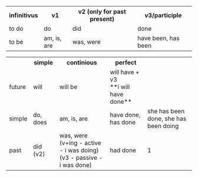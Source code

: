 

<table>
    <tr>
        <th>infinitivus</th>
        <th>v1</th>
        <th>v2 (only for past present)</th>
        <th>v3/participle</th>
    </tr>
    <tr>
        <td>to do</td>
        <td>do</td>
        <td>did</td>
        <td>done</td>
    </tr>
    <tr>
        <td>to be</td>
        <td>am, is, are</td>
        <td>was, were</td>
        <td>have been, has been</td>
    </tr>
</table>


<table>
    <tr>
        <th></th>
        <th>simple</th>
        <th>continious</th>
        <th>perfect</th>
        <th></th>
    </tr>
    <tr>
        <td>future</td>
        <td>will</td>
        <td>will be</td>
        <td>
            will have + v3 <br>
            **i will have done**
        </td>
        <td></td>
    </tr>
    <tr>
        <td>simple</td>
        <td>do, does</td>
        <td>am, is, are</td>
        <td>have done, has done</td>
        <td>she has been done, she has been doing</td>
    </tr>
    <tr>
        <td>past</td>
        <td>did (v2)</td>
        <td>
            was, were<br>
            (v+ing - active - i was doing)<br>
            (v3 - passive - i was done)
        </td>
        <td>had done</td>
        <td>1</td>
    </tr>

</table>